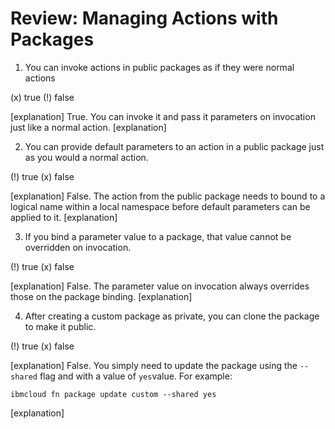 <!--
#
# Licensed to the Apache Software Foundation (ASF) under one or more
# contributor license agreements.  See the NOTICE file distributed with
# this work for additional information regarding copyright ownership.
# The ASF licenses this file to You under the Apache License, Version 2.0
# (the "License"); you may not use this file except in compliance with
# the License.  You may obtain a copy of the License at
#
#     http://www.apache.org/licenses/LICENSE-2.0
#
# Unless required by applicable law or agreed to in writing, software
# distributed under the License is distributed on an "AS IS" BASIS,
# WITHOUT WARRANTIES OR CONDITIONS OF ANY KIND, either express or implied.
# See the License for the specific language governing permissions and
# limitations under the License.
#
-->

# Review: Managing Actions with Packages

1. You can invoke actions in public packages as if they were normal actions

(x) true
(!) false

[explanation]
True. You can invoke it and pass it parameters on invocation just like a normal action.
[explanation]

2. You can provide default parameters to an action in a public package just as you would a normal action.

(!) true
(x) false

[explanation]
False. The action from the public package needs to bound to a logical name within a local namespace before default parameters can be applied to it.
[explanation]

3. If you bind a parameter value to a package, that value cannot be overridden on invocation.

(!) true
(x) false

[explanation]
False. The parameter value on invocation always overrides those on the package binding.
[explanation]

4. After creating a custom package as private, you can clone the package to make it public.

(!) true
(x) false

[explanation]
False. You simply need to update the package using the <code>--shared</code> flag and with a value of <code>yes</code>value.
For example:
<p><code>ibmcloud fn package update custom --shared yes</code></p>
[explanation]
